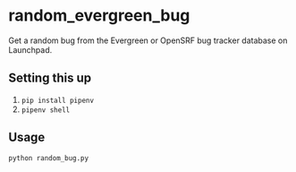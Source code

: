 # random_evergreen_bug

Get a random bug from the Evergreen or OpenSRF bug tracker database on Launchpad.

## Setting this up

1. `pip install pipenv`
1. `pipenv shell`

## Usage

```
python random_bug.py
```
